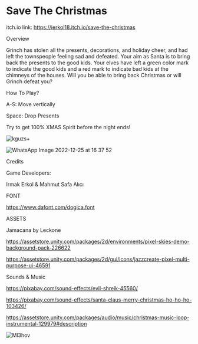 # Save The Christmas

itch.io link: https://ierkol18.itch.io/save-the-christmas


Overview

Grinch has stolen all the presents, decorations, and holiday cheer, and had left the townspeople feeling sad and defeated. Your aim as Santa is to bring back the presents to the good kids. Your elves have left a green color mark to indicate the good kids and a red mark to indicate bad kids at the chimneys of the houses. Will you be able to bring back Christmas or will Grinch defeat you?

How To Play?

A-S: Move vertically

Space: Drop Presents

Try to get 100% XMAS Spirit before the night ends!

![kguzs+](https://user-images.githubusercontent.com/62174207/209481246-b00e6065-7c35-42e4-85b9-6a9f1b6c01be.png)


![WhatsApp Image 2022-12-25 at 16 37 52](https://user-images.githubusercontent.com/62174207/209481249-3ef79847-1f9e-48b1-8e82-fe2b5c3c977b.jpeg)


Credits 

Game Developers: 

Irmak Erkol & Mahmut Safa Alıcı

FONT

https://www.dafont.com/dogica.font

ASSETS

Jamacana by Leckone

https://assetstore.unity.com/packages/2d/environments/pixel-skies-demo-background-pack-226622

https://assetstore.unity.com/packages/2d/gui/icons/jazzcreate-pixel-multi-purpose-ui-46591

Sounds & Music

https://pixabay.com/sound-effects/evil-shreik-45560/

https://pixabay.com/sound-effects/santa-claus-merry-christmas-ho-ho-ho-103426/

https://assetstore.unity.com/packages/audio/music/christmas-music-loop-instrumental-129979#description

![Ml3hov](https://user-images.githubusercontent.com/62174207/209481256-75cccf81-ff29-43e0-afb2-a9e8d2e02086.png)
